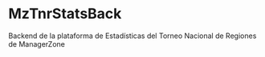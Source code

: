 # MzTnrStatsBack
Backend de la plataforma de Estadísticas del Torneo Nacional de Regiones de ManagerZone
